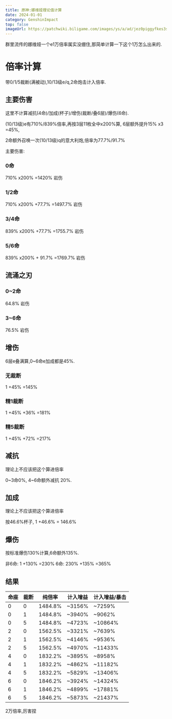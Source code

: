 ```yaml
---
title: 原神:娜维娅理论值计算
date: 2024-01-01
category: GenshinImpact
top: false
imageUrl: https://patchwiki.biligame.com/images/ys/a/ad/jez0piggyfkes3s4kgqyz8ddbslrjuk.png
---
```



群里流传的娜维娅一个e1万倍率属实没绷住,那简单计算一下这个1万怎么出来的.

<!--more-->

# 倍率计算

带0/1/5裁断(满被动),10/13级e/q,2命炮击计入倍率.

## 主要伤害

这里不计算减抗(4命)/加成(杯子)/增伤(裁断/叠6层)/爆伤(6命).

(10/13级)e有710%/839%倍率,再按3层11枚全中x200%算,
6层额外提升15% x3 =45%,

2命额外召唤一次(10/13级)q的意大利炮,倍率为77.7%/91.7%

主要伤害:

### 0命
710% x200% =1420% 岩伤

### 1/2命
710% x200% +77.7% =1497.7% 岩伤

### 3/4命
839% x200% +77.7% =1755.7% 岩伤

### 5/6命
839% x200% + 91.7% =1769.7% 岩伤

## 流涌之刃

### 0~2命

64.8% 岩伤

### 3~6命

76.5% 岩伤

## 增伤

6层e叠满算,0~6命e加成都是45%.

### 无裁断

1 +45% =145%

### 精1裁断

1 +45% +36% =181%

### 精5裁断

1 +45% +72% =217%

## 减抗

理论上不应该把这个算进倍率

0\~3命0%,
4~6命额外减抗 20%.

## 加成

理论上不应该把这个算进倍率

按46.6%杯子,
1 +46.6% = 146.6%

## 爆伤

按标准爆伤130%计算,6命额外135%.

非6命: 1 +130% =230%
6命: 230% +135% =365%

## 结果

|命座|裁断|纯倍率|计入增益|计入增益/暴击|
|---|---|---|---|---|
|0|0|1484.8%|~3156%|~7259%|
|0|1|1484.8%|~3940%|~9062%|
|0|5|1484.8%|~4723%|~10864%|
|2|0|1562.5%|~3321%|~7639%|
|2|1|1562.5%|~4146%|~9536%|
|2|5|1562.5%|~4970%|~11433%|
|4|0|1832.2%|~3895%|~8958%|
|4|1|1832.2%|~4862%|~11182%|
|4|5|1832.2%|~5829%|~13406%|
|6|0|1846.2%|~3924%|~14324%|
|6|1|1846.2%|~4899%|~17881%|
|6|5|1846.2%|~5873%|~21437%|

2万倍率,厉害捏